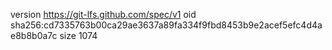 version https://git-lfs.github.com/spec/v1
oid sha256:cd7335763b00ca29ae3637a89fa334f9fbd8453b9e2acef5efc4d4ae8b8b0a7c
size 1074
